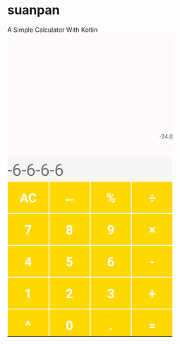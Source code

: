 # suanpan
 A Simple Calculator With Kotlin
 ![image](https://github.com/xidadetiankong/suanpan/blob/main/git.png)
